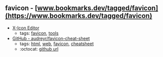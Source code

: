 favicon - [www.bookmarks.dev/tagged/favicon](https://www.bookmarks.dev/tagged/favicon) 
---
* [X-Icon Editor](http://www.xiconeditor.com/)
    * tags: [favicon](../tags/favicon.md), [tools](../tags/tools.md)
* [GitHub - audreyr/favicon-cheat-sheet](https://github.com/audreyr/favicon-cheat-sheet)
    * tags: [html](../tags/html.md), [web](../tags/web.md), [favicon](../tags/favicon.md), [cheatsheet](../tags/cheatsheet.md)
    * :octocat: [github url](https://github.com/audreyr/favicon-cheat-sheet)
